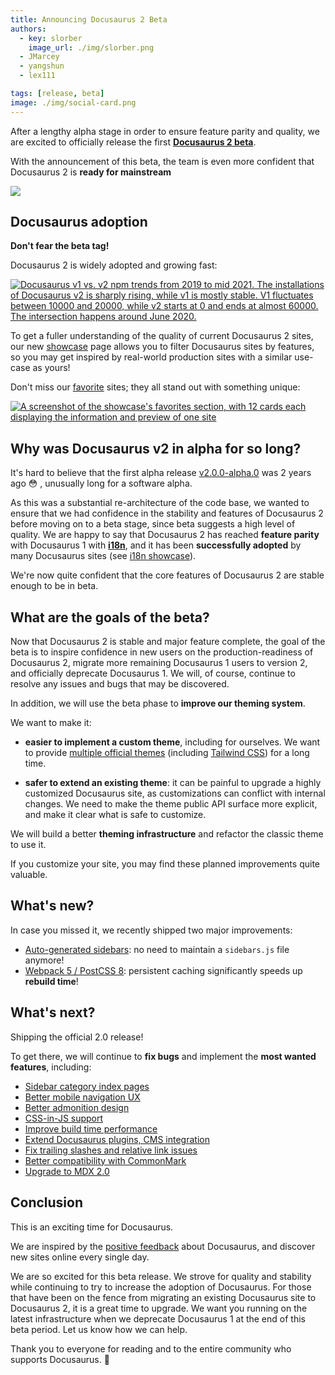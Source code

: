 ```yaml
---
title: Announcing Docusaurus 2 Beta
authors:
  - key: slorber
    image_url: ./img/slorber.png
  - JMarcey
  - yangshun
  - lex111

tags: [release, beta]
image: ./img/social-card.png
---
```


After a lengthy alpha stage in order to ensure feature parity and quality, we are excited to officially release the first [**Docusaurus 2 beta**](https://github.com/facebook/docusaurus/releases/tag/v2.0.0-beta.0).

With the announcement of this beta, the team is even more confident that Docusaurus 2 is **ready for mainstream**

![](./img/image_cropped.png)

<!--truncate-->

## Docusaurus adoption

**Don't fear the beta tag!**

Docusaurus 2 is widely adopted and growing fast:

[![Docusaurus v1 vs. v2 npm trends from 2019 to mid 2021. The installations of Docusaurus v2 is sharply rising, while v1 is mostly stable. V1 fluctuates between 10000 and 20000, while v2 starts at 0 and ends at almost 60000. The intersection happens around June 2020.](./img/trend.png)](https://www.npmtrends.com/docusaurus-vs-@docusaurus/core)

To get a fuller understanding of the quality of current Docusaurus 2 sites, our new [showcase](https://docusaurus.io/showcase) page allows you to filter Docusaurus sites by features, so you may get inspired by real-world production sites with a similar use-case as yours!

Don't miss our [favorite](https://docusaurus.io/showcase?tags=favorite) sites; they all stand out with something unique:

[![A screenshot of the showcase's favorites section, with 12 cards each displaying the information and preview of one site](./img/favorites.png)](https://docusaurus.io/showcase?tags=favorite)

## Why was Docusaurus v2 in alpha for so long?

It's hard to believe that the first alpha release [v2.0.0-alpha.0](https://github.com/facebook/docusaurus/releases/tag/v2.0.0-alpha.0) was 2 years ago 😳 , unusually long for a software alpha.

As this was a substantial re-architecture of the code base, we wanted to ensure that we had confidence in the stability and features of Docusaurus 2 before moving on to a beta stage, since beta suggests a high level of quality. We are happy to say that Docusaurus 2 has reached **feature parity** with Docusaurus 1 with [**i18n**](https://docusaurus.io/blog/2021/03/09/releasing-docusaurus-i18n), and it has been **successfully adopted** by many Docusaurus sites (see [i18n showcase](https://docusaurus.io/showcase?tags=i18n)).

We're now quite confident that the core features of Docusaurus 2 are stable enough to be in beta.

## What are the goals of the beta?

Now that Docusaurus 2 is stable and major feature complete, the goal of the beta is to inspire confidence in new users on the production-readiness of Docusaurus 2, migrate more remaining Docusaurus 1 users to version 2, and officially deprecate Docusaurus 1. We will, of course, continue to resolve any issues and bugs that may be discovered.

In addition, we will use the beta phase to **improve our theming system**.

We want to make it:

- **easier to implement a custom theme**, including for ourselves. We want to provide [multiple official themes](https://github.com/facebook/docusaurus/issues/3522) (including [Tailwind CSS](https://github.com/facebook/docusaurus/issues/2961)) for a long time.

- **safer to extend an existing theme**: it can be painful to upgrade a highly customized Docusaurus site, as customizations can conflict with internal changes. We need to make the theme public API surface more explicit, and make it clear what is safe to customize.

We will build a better **theming infrastructure** and refactor the classic theme to use it.

If you customize your site, you may find these planned improvements quite valuable.

## What's new?

In case you missed it, we recently shipped two major improvements:

- [Auto-generated sidebars](https://docusaurus.io/docs/sidebar#sidebar-item-autogenerated): no need to maintain a `sidebars.js` file anymore!
- [Webpack 5 / PostCSS 8](https://github.com/facebook/docusaurus/issues/4027): persistent caching significantly speeds up **rebuild time**!

## What's next?

Shipping the official 2.0 release!

To get there, we will continue to **fix bugs** and implement the **most wanted features**, including:

- [Sidebar category index pages](https://github.com/facebook/docusaurus/issues/2643)
- [Better mobile navigation UX](https://github.com/facebook/docusaurus/issues/2220)
- [Better admonition design](https://github.com/facebookincubator/infima/issues/55)
- [CSS-in-JS support](https://github.com/facebook/docusaurus/issues/3236)
- [Improve build time performance](https://github.com/facebook/docusaurus/issues/4765)
- [Extend Docusaurus plugins, CMS integration](https://github.com/facebook/docusaurus/issues/4138)
- [Fix trailing slashes and relative link issues](https://github.com/facebook/docusaurus/issues/3372)
- [Better compatibility with CommonMark](https://github.com/facebook/docusaurus/issues/3018)
- [Upgrade to MDX 2.0](https://github.com/facebook/docusaurus/issues/4029)

## Conclusion

This is an exciting time for Docusaurus.

We are inspired by the [positive feedback](https://twitter.com/sebastienlorber/timelines/1392048416872706049) about Docusaurus, and discover new sites online every single day.

We are so excited for this beta release. We strove for quality and stability while continuing to try to increase the adoption of Docusaurus. For those that have been on the fence from migrating an existing Docusaurus site to Docusaurus 2, it is a great time to upgrade. We want you running on the latest infrastructure when we deprecate Docusaurus 1 at the end of this beta period. Let us know how we can help.

Thank you to everyone for reading and to the entire community who supports Docusaurus. 🤗
